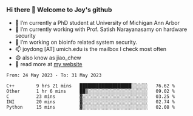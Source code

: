 ### Hi there 👋 Welcome to Joy's github

- 🔭 I’m currently a PhD student at University of Michigan Ann Arbor
- 🌱 I’m currently working with Prof. Satish Narayanasamy on hardware security
- 👯 I’m working on bioinfo related system security. 
- 📫 joydong [AT] umich.edu is the mailbox I check most often
- 😄 also know as jiao_chew
- 💬 read more at [my website](https://joydddd.github.io/)
<!--START_SECTION:waka-->

```text
From: 24 May 2023 - To: 31 May 2023

C++        9 hrs 21 mins   ███████████████████░░░░░░   76.62 %
Other      1 hr 6 mins     ██▒░░░░░░░░░░░░░░░░░░░░░░   09.02 %
C          23 mins         ▓░░░░░░░░░░░░░░░░░░░░░░░░   03.25 %
INI        20 mins         ▓░░░░░░░░░░░░░░░░░░░░░░░░   02.74 %
Python     15 mins         ▓░░░░░░░░░░░░░░░░░░░░░░░░   02.08 %
```

<!--END_SECTION:waka-->
